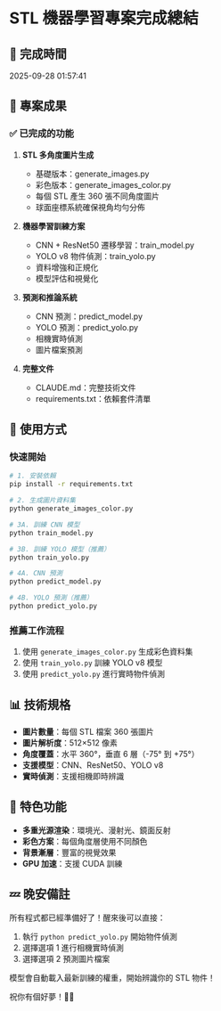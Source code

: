 
# STL 機器學習專案完成總結

## 📅 完成時間
2025-09-28 01:57:41

## 🎯 專案成果

### ✅ 已完成的功能

1. **STL 多角度圖片生成**
   - 基礎版本：generate_images.py
   - 彩色版本：generate_images_color.py  
   - 每個 STL 產生 360 張不同角度圖片
   - 球面座標系統確保視角均勻分佈

2. **機器學習訓練方案**
   - CNN + ResNet50 遷移學習：train_model.py
   - YOLO v8 物件偵測：train_yolo.py
   - 資料增強和正規化
   - 模型評估和視覺化

3. **預測和推論系統**
   - CNN 預測：predict_model.py
   - YOLO 預測：predict_yolo.py
   - 相機實時偵測
   - 圖片檔案預測

4. **完整文件**
   - CLAUDE.md：完整技術文件
   - requirements.txt：依賴套件清單

## 🚀 使用方式

### 快速開始
```bash
# 1. 安裝依賴
pip install -r requirements.txt

# 2. 生成圖片資料集
python generate_images_color.py

# 3A. 訓練 CNN 模型
python train_model.py

# 3B. 訓練 YOLO 模型（推薦）
python train_yolo.py

# 4A. CNN 預測
python predict_model.py

# 4B. YOLO 預測（推薦）
python predict_yolo.py
```

### 推薦工作流程
1. 使用 `generate_images_color.py` 生成彩色資料集
2. 使用 `train_yolo.py` 訓練 YOLO v8 模型
3. 使用 `predict_yolo.py` 進行實時物件偵測

## 📊 技術規格

- **圖片數量**：每個 STL 檔案 360 張圖片
- **圖片解析度**：512×512 像素
- **角度覆蓋**：水平 360°，垂直 6 層（-75° 到 +75°）
- **支援模型**：CNN、ResNet50、YOLO v8
- **實時偵測**：支援相機即時辨識

## 🎨 特色功能

- **多重光源渲染**：環境光、漫射光、鏡面反射
- **彩色方案**：每個角度層使用不同顏色
- **背景漸層**：豐富的視覺效果
- **GPU 加速**：支援 CUDA 訓練

## 💤 晚安備註

所有程式都已經準備好了！醒來後可以直接：

1. 執行 `python predict_yolo.py` 開始物件偵測
2. 選擇選項 1 進行相機實時偵測
3. 選擇選項 2 預測圖片檔案

模型會自動載入最新訓練的權重，開始辨識你的 STL 物件！

祝你有個好夢！🌙✨
